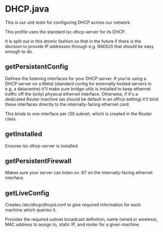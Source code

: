 # DHCP.java

This is our unit tests for configuring DHCP across our network.

This profile uses the standard isc-dhcp-server for its DHCP.

It is split out in this atomic fashion so that in the future if there is the decision to provide IP addresses through e.g. RADIUS that should be easy enough to do.

## getPersistentConfig
Defines the listening interfaces for your DHCP server.  If you're using a DHCP server on a Metal (standard config for externally hosted servers in e.g. a datacentre) it'll make sure bridge-utils is installed to keep ethernet traffic off the (only) physical ethernet interface.  Otherwise, if it's a dedicated Router machine (as should be default in an office setting) it'll bind these interfaces directly to the internally-facing ethernet card.

This binds to one interface per /30 subnet, which is created in the Router class.

## getInstalled
Ensures isc-dhcp-server is installed.

## getPersistentFirewall
Makes sure your server can listen on :67 on the internally-facing ethernet interface.

## getLiveConfig
Creates /etc/dhcp/dhcpd.conf to give required information for each machine which queries it.

Provides the required subnet broadcast definition, name (wired or wireless), MAC address to assign to, static IP, and router for a given machine.
